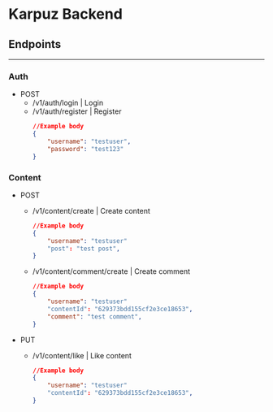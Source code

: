 # Karpuz Backend

## Endpoints

---

### Auth

- POST
  - /v1/auth/login | Login
  - /v1/auth/register | Register
    ```json
    //Example body
    {
    	"username": "testuser",
    	"password": "test123"
    }
    ```

### Content

- POST

  - /v1/content/create | Create content
    ```json
    //Example body
    {
    	"username": "testuser"
    	"post": "test post",
    }
    ```
  - /v1/content/comment/create | Create comment
    ```json
    //Example body
    {
    	"username": "testuser"
    	"contentId": "629373bdd155cf2e3ce18653",
    	"comment": "test comment",
    }
    ```

- PUT
  - /v1/content/like | Like content
    ```json
    //Example body
    {
    	"username": "testuser"
    	"contentId": "629373bdd155cf2e3ce18653",
    }
    ```
